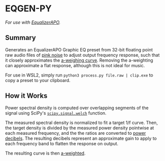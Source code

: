 # EQGEN-PY
_For use with [EqualizerAPO](https://sourceforge.net/projects/equalizerapo/)._

## Summary

Generates an EqualizerAPO Graphic EQ preset from 32-bit floating point raw audio files of [pink noise](https://en.wikipedia.org/wiki/Pink_noise) to adjust output frequency response, such that it closely approximates the [a-weighing curve](https://en.wikipedia.org/wiki/A-weighting). Removing the a-weighting can approximate a flat response, although this is not ideal for music.

For use in WSL2, simply run `python3 process.py file.raw | clip.exe` to copy a preset to your clipboard.

## How it Works

Power spectral density is computed over overlapping segments of the signal using SciPy's [`scipy.signal.welch`](https://docs.scipy.org/doc/scipy/reference/generated/scipy.signal.welch.html) function.

The measured spectral density is normalized to fit a target 1/f curve. Then, the target density is divided by the measured power density pointwise at each measured frequency, and the the ratios are converted to [power decibels](https://en.wikipedia.org/wiki/Decibel#Power_quantities). The resulting decibels represent an approximate gain to apply to each frequency band to flatten the response on output.

The resulting curve is then [a-weighted](https://en.wikipedia.org/wiki/A-weighting).